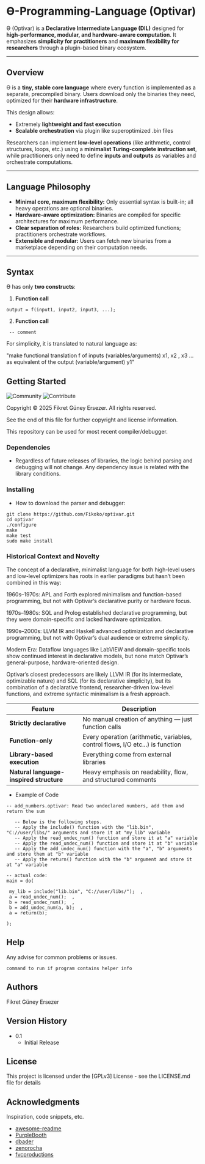 
# Ɵ-Programming-Language (Optivar)

Ɵ (Optivar) is a **Declarative Intermediate Language (DIL)** designed for **high-performance, modular, and hardware-aware computation**. It emphasizes **simplicity for practitioners** and **maximum flexibility for researchers** through a plugin-based binary ecosystem.

---

## Overview

Ɵ is a **tiny, stable core language** where every function is implemented as a separate, precompiled binary. Users download only the binaries they need, optimized for their **hardware infrastructure**.  

This design allows:

- Extremely **lightweight and fast execution**  
- **Scalable orchestration** via plugin like superoptimized .bin files  

Researchers can implement **low-level operations** (like arithmetic, control structures, loops, etc.) using a **minimalist Turing-complete instruction set**, while practitioners only need to define **inputs and outputs** as variables and orchestrate computations.

---

## Language Philosophy

- **Minimal core, maximum flexibility:** Only essential syntax is built-in; all heavy operations are optional binaries.  
- **Hardware-aware optimization:** Binaries are compiled for specific architectures for maximum performance.  
- **Clear separation of roles:** Researchers build optimized functions; practitioners orchestrate workflows.  
- **Extensible and modular:** Users can fetch new binaries from a marketplace depending on their computation needs.

---

## Syntax

Ɵ has only **two constructs**:

1. **Function call**
```
output = f(input1, input2, input3, ...);
```

2. **Function call** 
```
 -- comment 
```

For simplicity, it is translated to natural language as:

"make functional translation f of inputs (variables/arguments) x1, x2 , x3 ... as equivalent of the output (variable/argument) y1"

## Getting Started

![Community](https://img.shields.io/badge/community-join-blue.svg) ![Contribute](https://img.shields.io/badge/contribute-join-yellow.svg)

Copyright © 2025 Fikret Güney Ersezer. All rights reserved.

See the end of this file for further copyright and license information.

This repository can be used for most recent compiler/debugger.

### Dependencies

* Regardless of future releases of libraries, the logic behind parsing and debugging will not change. Any dependency issue is related with the library conditions.

### Installing

* How to download the parser and debugger:
  
```
git clone https://github.com/Fikoko/optivar.git
cd optivar
./configure
make
make test
sudo make install
```
  

### Historical Context and Novelty
The concept of a declarative, minimalist language for both high-level users and low-level optimizers has roots in earlier paradigms but hasn’t been combined in this way:

1960s–1970s: APL and Forth explored minimalism and function-based programming, but not with Optivar’s declarative purity or hardware focus.

1970s–1980s: SQL and Prolog established declarative programming, but they were domain-specific and lacked hardware optimization.

1990s–2000s: LLVM IR and Haskell advanced optimization and declarative programming, but not with Optivar’s dual audience or extreme simplicity.

Modern Era: Dataflow languages like LabVIEW and domain-specific tools show continued interest in declarative models, but none match Optivar’s general-purpose, hardware-oriented design.


Optivar’s closest predecessors are likely LLVM IR (for its intermediate, optimizable nature) and SQL (for its declarative simplicity), but its combination of a declarative frontend, researcher-driven low-level functions, and extreme syntactic minimalism is a fresh approach.


| Feature                                 | Description                                                                    |
| --------------------------------------- | ------------------------------------------------------------------------------ |
| **Strictly declarative**                | No manual creation of anything — just function calls                           |
| **Function-only**                       | Every operation (arithmetic, variables, control flows, I/O etc...) is function |
| **Library-based execution**             | Everything come from external libraries                                        |
| **Natural language-inspired structure** | Heavy emphasis on readability, flow, and structured comments                   |



* Example of Code

```
-- add_numbers.optivar: Read two undeclared numbers, add them and return the sum

   -- Below is the following steps.
   -- Apply the include() function with the "lib.bin", "C://user/libs/" arguments and store it at "my_lib" variable
   -- Apply the read_undec_num() function and store it at "a" variable
   -- Apply the read_undec_num() function and store it at "b" variable
   -- Apply the add_undec_num() function with the "a", "b" arguments and store them at "b" variable
   -- Apply the return() function with the "b" argument and store it at "a" variable

-- actual code:
main = do(

 my_lib = include("lib.bin", "C://user/libs/");  ,   
 a = read_undec_num();  ,                          
 b = read_undec_num();  ,                          
 b = add_undec_num(a, b);  ,                       
 a = return(b);                                    

);
```

## Help

Any advise for common problems or issues.
```
command to run if program contains helper info
```

## Authors
Fikret Güney Ersezer

## Version History

* 0.1
    * Initial Release

## License

This project is licensed under the [GPLv3] License - see the LICENSE.md file for details

## Acknowledgments

Inspiration, code snippets, etc.
* [awesome-readme](https://github.com/matiassingers/awesome-readme)
* [PurpleBooth](https://gist.github.com/PurpleBooth/109311bb0361f32d87a2)
* [dbader](https://github.com/dbader/readme-template)
* [zenorocha](https://gist.github.com/zenorocha/4526327)
* [fvcproductions](https://gist.github.com/fvcproductions/1bfc2d4aecb01a834b46)
